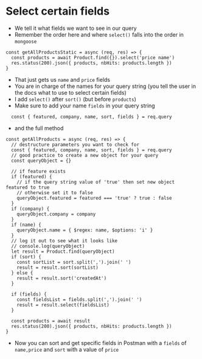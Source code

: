 # Select certain fields
* We tell it what fields we want to see in our query
* Remember the order here and where `select()` falls into the order in `mongoose`

```
const getAllProductsStatic = async (req, res) => {
  const products = await Product.find({}).select('price name')
  res.status(200).json({ products, nbHits: products.length })
}
```

* That just gets us `name` and `price` fields
* You are in charge of the names for your query string (you tell the user in the docs what to use to select certain fields)
* I add `select()` after `sort()` (but before `products`)
* Make sure to add your name `fields` in your query string

```
  const { featured, company, name, sort, fields } = req.query
```

* and the full method

```
const getAllProducts = async (req, res) => {
  // destructure parameters you want to check for
  const { featured, company, name, sort, fields } = req.query
  // good practice to create a new object for your query
  const queryObject = {}

  // if feature exists
  if (featured) {
    // if the query string value of 'true' then set new object featured to true
    // otherwise set it to false
    queryObject.featured = featured === 'true' ? true : false
  }
  if (company) {
    queryObject.company = company
  }
  if (name) {
    queryObject.name = { $regex: name, $options: 'i' }
  }
  // log it out to see what it looks like
  // console.log(queryObject)
  let result = Product.find(queryObject)
  if (sort) {
    const sortList = sort.split(',').join(' ')
    result = result.sort(sortList)
  } else {
    result = result.sort('createdAt')
  }

  if (fields) {
    const fieldsList = fields.split(',').join(' ')
    result = result.select(fieldsList)
  } 
   
  const products = await result
  res.status(200).json({ products, nbHits: products.length })
}
```

* Now you can sort and get specific fields in Postman with a `fields` of `name,price` and `sort` with a value of `price`


